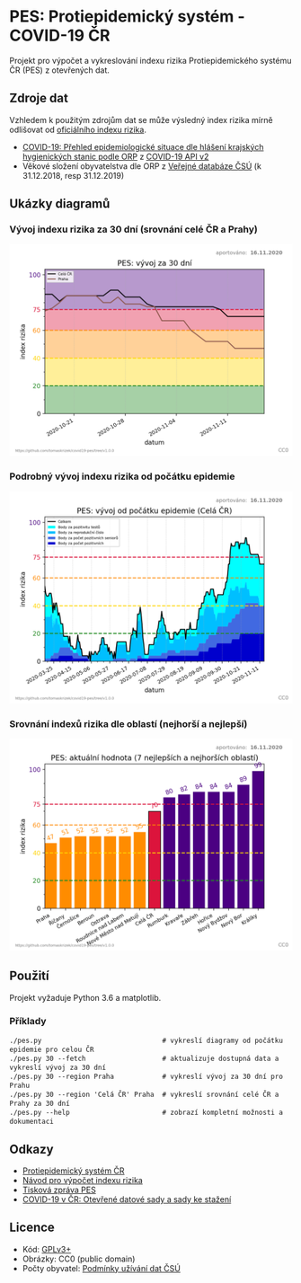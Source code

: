 # PES: Protiepidemický systém - COVID-19 ČR

Projekt pro výpočet a vykreslování indexu rizika Protiepidemického systému ČR
(PES) z otevřených dat.

## Zdroje dat

Vzhledem k použitým zdrojům dat se může výsledný index rizika mírně odlišovat
od [oficiálního indexu rizika](https://onemocneni-aktualne.mzcr.cz/pes).

- [COVID-19: Přehled epidemiologické situace dle hlášení krajských hygienických
  stanic podle
  ORP](https://onemocneni-aktualne.mzcr.cz/api/account/verejne-distribuovana-data/file/dip%252Fweb_orp.csv)
  z [COVID-19 API v2](https://onemocneni-aktualne.mzcr.cz/api/v2/covid-19)
- Věkové složení obyvatelstva dle ORP z [Veřejné databáze
  ČSÚ](https://vdb.czso.cz/vdbvo2/faces/cs/index.jsf?page=home) (k 31.12.2018,
  resp 31.12.2019)

## Ukázky diagramů

### Vývoj indexu rizika za 30 dní (srovnání celé ČR a Prahy)

![2020-11-16_pes_30d_cela-cr_praha.png](img/2020-11-16_pes_30d_cela-cr_praha.png)

### Podrobný vývoj indexu rizika od počátku epidemie

![2020-11-16_pes_246d_skladany_cela-cr.png](img/2020-11-16_pes_246d_skladany_cela-cr.png)

### Srovnání indexů rizika dle oblastí (nejhorší a nejlepší)

![2020-11-16_pes_aktualni_cela-cr.png](img/2020-11-16_pes_aktualni_cela-cr.png)

## Použití

Projekt vyžaduje Python 3.6 a matplotlib.

### Příklady

```
./pes.py                              # vykreslí diagramy od počátku epidemie pro celou ČR
./pes.py 30 --fetch                   # aktualizuje dostupná data a vykreslí vývoj za 30 dní
./pes.py 30 --region Praha            # vykreslí vývoj za 30 dní pro Prahu
./pes.py 30 --region 'Celá ČR' Praha  # vykreslí srovnání celé ČR a Prahy za 30 dní
./pes.py --help                       # zobrazí kompletní možnosti a dokumentaci
```

## Odkazy

- [Protiepidemický systém ČR](https://onemocneni-aktualne.mzcr.cz/pes)
- [Návod pro výpočet indexu rizika](https://koronavirus.mzcr.cz/wp-content/uploads/2020/11/Stru%C4%8Dn%C3%BD-n%C3%A1vod-pro-v%C3%BDpo%C4%8Det-indexu-rizika.pdf)
- [Tisková zpráva PES](https://koronavirus.mzcr.cz/epidemiologickou-situaci-bude-nove-znazornovat-system-hodnoceni-pes/)
- [COVID-19 v ČR: Otevřené datové sady a sady ke stažení](https://onemocneni-aktualne.mzcr.cz/api/v2/covid-19)

## Licence

- Kód: [GPLv3+](LICENSE.txt)
- Obrázky: CC0 (public domain)
- Počty obyvatel: [Podmínky užívání dat ČSÚ](https://www.czso.cz/csu/czso/podminky_pro_vyuzivani_a_dalsi_zverejnovani_statistickych_udaju_csu)
